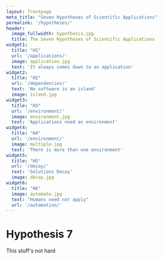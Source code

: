 ```yaml
---
layout: frontpage
meta_title: "Seven Hypotheses of Scientific Applications"
permalink: '/hypotheses/'
header:
  image_fullwidth: hypothesis.jpg
  title: The Seven Hypotheses of Scientific Applications
widget1:
  title: "H1"
  url: '/applications/'
  image: application.jpg
  text: 'It always comes down to an application'
widget2:
  title: "H2"
  url: '/dependencies/'
  text: 'No software is an island'
  image: island.jpg
widget3:
  title: "H3"
  url: '/environment/'
  image: environment.jpg
  text: 'Applications need an environment'
widget4:
  title: "H4"
  url: '/environment/'
  image: multiple.jpg
  text: 'There is more than one environment'
widget5:
  title: "H5"
  url: '/decay/'
  text: 'Solutions Decay'
  image: decay.jpg
widget6:
  title: "H6"
  image: automate.jpg
  text: "Humans need not apply"
  url: '/automation/'
---
```


<h1> Hypothesis 7</h1>

This stuff's not hard

